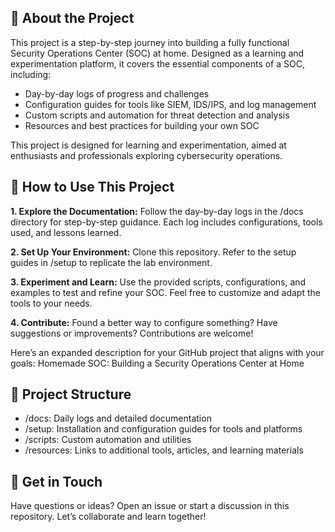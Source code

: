 
## 📖 About the Project

This project is a step-by-step journey into building a fully functional Security Operations Center (SOC) at home. Designed as a learning and experimentation platform, it covers the essential components of a SOC, including:

- Day-by-day logs of progress and challenges
- Configuration guides for tools like SIEM, IDS/IPS, and log management
- Custom scripts and automation for threat detection and analysis
- Resources and best practices for building your own SOC

This project is designed for learning and experimentation, aimed at enthusiasts and professionals exploring cybersecurity operations.



## 🚀 How to Use This Project

**1. Explore the Documentation:**
    Follow the day-by-day logs in the /docs directory for step-by-step guidance.
    Each log includes configurations, tools used, and lessons learned.

**2. Set Up Your Environment:**
    Clone this repository.
    Refer to the setup guides in /setup to replicate the lab environment.

**3. Experiment and Learn:**
    Use the provided scripts, configurations, and examples to test and refine your SOC.
    Feel free to customize and adapt the tools to your needs.

**4. Contribute:**
    Found a better way to configure something? Have suggestions or improvements? Contributions are welcome!

Here’s an expanded description for your GitHub project that aligns with your goals:
Homemade SOC: Building a Security Operations Center at Home


## 📂 Project Structure

- /docs: Daily logs and detailed documentation
- /setup: Installation and configuration guides for tools and platforms
- /scripts: Custom automation and utilities
- /resources: Links to additional tools, articles, and learning materials


## 💬 Get in Touch
Have questions or ideas? Open an issue or start a discussion in this repository. Let’s collaborate and learn together!
